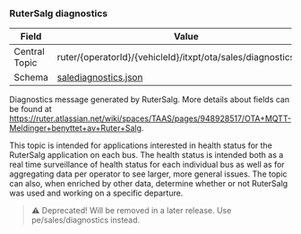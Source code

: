 ### RuterSalg diagnostics
| Field         | Value                                                                            |
|---------------|----------------------------------------------------------------------------------|
| Central Topic | ruter/{operatorId}/{vehicleId}/itxpt/ota/sales/diagnostics/json  |
| Schema        | [ salediagnostics.json ](json-schemas/salediagnostics.json)                                                             |

Diagnostics message generated by RuterSalg. More details about fields can be found at https://ruter.atlassian.net/wiki/spaces/TAAS/pages/948928517/OTA+MQTT-Meldinger+benyttet+av+Ruter+Salg.

This topic is intended for applications interested in health status for the RuterSalg application on each bus. The health status is intended both as a real time surveillance of health status for each individual bus as well as for aggregating data per operator to see larger, more general issues. The topic can also, when enriched by other data, determine whether or not RuterSalg was used and working on a specific departure.

> ⚠️ Deprecated! Will be removed in a later release. Use pe/sales/diagnostics instead.